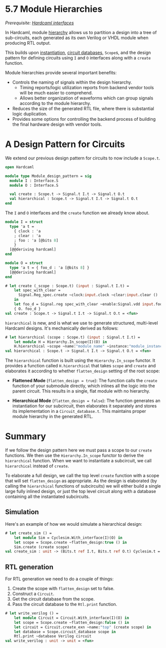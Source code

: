 # 5.7 Module Hierarchies

<!--
```ocaml
# Hardcaml.Caller_id.set_mode Disabled
- : unit = ()
```
-->

*Prerequisite: [Hardcaml interfaces](hardcaml_interfaces.md)*

In Hardcaml, module
[hierarchy](https://ocaml.org/p/hardcaml/latest/doc/Hardcaml/Hierarchy/index.html) allows
us to partition a design into a tree of sub-circuits, each generated as its own Verilog or
VHDL module when producing RTL output.

This builds upon [instantiation](instantiation.md), [circuit
databases](rtl_generation.md), `Scope`s, and the design pattern for defining circuits
using `I` and `O` interfaces along with a `create` function.

Module hierarchies provide several important benefits:

- Controls the naming of signals within the design hierarchy.
  - Timing reports/logic utilization reports from backend vendor tools will be much easier
    to comprehend.
  - Allows better organization of waveforms which can group signals according to the
    module hierarchy.
- Reduces the size of the generated RTL file, where there is substantial logic
  duplication.
- Provides some options for controlling the backend process of building the final hardware
  design with vendor tools.

# A Design Pattern for Circuits

We extend our previous design pattern for circuits to now include a `Scope.t`.

```ocaml
open Hardcaml

module type Module_design_pattern = sig
  module I : Interface.S
  module O : Interface.S

  val create : Scope.t -> Signal.t I.t -> Signal.t O.t
  val hierarchical : Scope.t -> Signal.t I.t -> Signal.t O.t
end
```

The `I` and `O` interfaces and the `create` function we already know about.


```ocaml
module I = struct
  type 'a t =
    { clock : 'a
    ; clear : 'a
    ; foo : 'a [@bits 8]
    }
  [@@deriving hardcaml]
end

module O = struct
  type 'a t = { foo_d : 'a [@bits 8] }
  [@@deriving hardcaml]
end
```

```ocaml
# let create (_scope : Scope.t) (input : Signal.t I.t) =
    let spec_with_clear =
      Signal.Reg_spec.create ~clock:input.clock ~clear:input.clear ()
    in
    let foo_d = Signal.reg spec_with_clear ~enable:Signal.vdd input.foo in
    { O. foo_d }
val create : Scope.t -> Signal.t I.t -> Signal.t O.t = <fun>
```

`hierarchical` is new, and is what we use to generate structured, multi-level Hardcaml
designs. It's mechanically derived as follows:

```ocaml
# let hierarchical (scope : Scope.t) (input : Signal.t I.t) =
    let module H = Hierarchy.In_scope(I)(O) in
    H.hierarchical ~scope ~name:"module_name" ~instance:"module_instance_2" create input
val hierarchical : Scope.t -> Signal.t I.t -> Signal.t O.t = <fun>
```

The `hierarchical` function is built using the `Hierarchy.In_scope` functor. It provides a
function called `H.hierarchical` that takes `scope` and `create` and elaborates it
according to whether `flatten_design` setting of the root scope:

- **Flattened Mode** (`flatten_design = true`): The function calls the `create` function
  of your submodule directly, which inlines all the logic into the parent circuit. This
  results in a single, flat module with no hierarchy.

- **Hierarchical Mode** (`flatten_design = false`): The function generates an
  instantiation for our subcircuit, then elaborates it separately and stores its
  implementation in a `Circuit_database.t`. This maintains proper module hierarchy in the
  generated RTL.


# Summary

If we follow the design pattern here we must pass a scope to our `create` functions. We
then use the `Hierarchy.In_scope` functor to derive the `hierarchical` function. When we
want to instantiate a subcircuit, we call `hierarchical` instead of `create`.

To elaborate a full design, we call the top level `create` function with a scope that will
set `flatten_design` as appropriate. As the design is elaborated (by calling the
`hierarchical` functions of subcircuits) we will either build a single large fully inlined
design, or just the top level circuit along with a database containing all the
instantiated subcircuits.

## Simulation

<!--
```ocaml
let create (scope : Scope.t) (input : _ I.t) =
  (* A useful function alias for naming signals. *)
  let (--) = Scope.naming scope in
  let spec_with_clear =
    Signal.Reg_spec.create ~clock:input.clock ~clear:input.clear ()
  in
  let foo_d_next = Signal.(+:) input.foo input.foo -- "foo_d_next" in
  let foo_d = Signal.reg spec_with_clear ~enable:Signal.vdd foo_d_next in
  { O. foo_d }
;;
```
-->

Here's an example of how we would simulate a hierarchical design:

```ocaml
# let create_sim () =
    let module Sim = Cyclesim.With_interface(I)(O) in
    let scope = Scope.create ~flatten_design:true () in
    Sim.create (create scope)
val create_sim : unit -> (Bits.t ref I.t, Bits.t ref O.t) Cyclesim.t = <fun>
```

## RTL generation

For RTL generation we need to do a couple of things:

1. Create the scope with `flatten_design` set to false.
2. Construct a `Circuit`.
3. Get the circuit database from the scope.
4. Pass the circuit database to the `Rtl.print` function.

```ocaml
# let write_verilog () = 
    let module Circuit = Circuit.With_interface(I)(O) in 
    let scope = Scope.create ~flatten_design:false () in 
    let circuit = Circuit.create_exn ~name:"top" (create scope) in
    let database = Scope.circuit_database scope in 
    Rtl.print ~database Verilog circuit
val write_verilog : unit -> unit = <fun>
```
